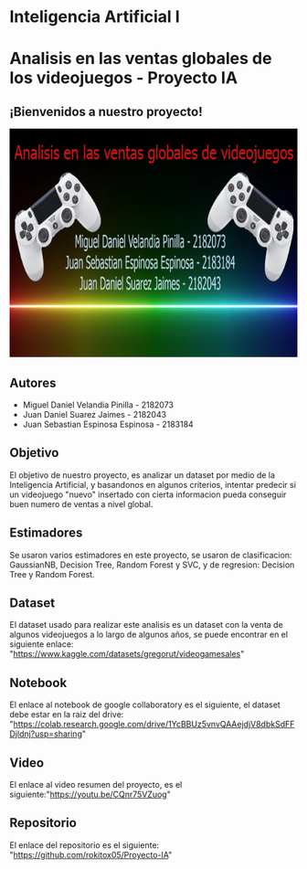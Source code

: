 # Inteligencia Artificial I
# Analisis en las ventas globales de los videojuegos - Proyecto IA

## ¡Bienvenidos a nuestro proyecto!

<p align="center">
<img src="https://github.com/rokitox05/Proyecto-IA/blob/main/bannerchido.png"  width="800px" height="400px">
 </p>


## Autores
<ul>
<li>Miguel Daniel Velandia Pinilla - 2182073</li>
<li>Juan Daniel Suarez Jaimes - 2182043</li>
<li>Juan Sebastian Espinosa Espinosa - 2183184</li>
</ul>


## Objetivo
El objetivo de nuestro proyecto, es analizar un dataset por medio de la Inteligencia Artificial, y basandonos en algunos criterios, intentar predecir si un videojuego "nuevo" insertado con cierta informacion pueda conseguir buen numero de ventas a nivel global.

## Estimadores
Se usaron varios estimadores en este proyecto, se usaron de clasificacion: GaussianNB, Decision Tree, Random Forest y SVC, y de regresion: Decision Tree y Random Forest.

## Dataset

El dataset usado para realizar este analisis es un dataset con la venta de algunos videojuegos a lo largo de algunos años, se puede encontrar en el siguiente enlace: "https://www.kaggle.com/datasets/gregorut/videogamesales" 

## Notebook
El enlace al notebook de google collaboratory es el siguiente, el dataset debe estar en la raiz del drive: "https://colab.research.google.com/drive/1YcBBUz5vnvQAAejdjV8dbkSdFFDjldnj?usp=sharing"

## Video
El enlace al video resumen del proyecto, es el siguiente:"https://youtu.be/CQnr75VZuog"

## Repositorio
El enlace del repositorio es el siguiente: "https://github.com/rokitox05/Proyecto-IA"


